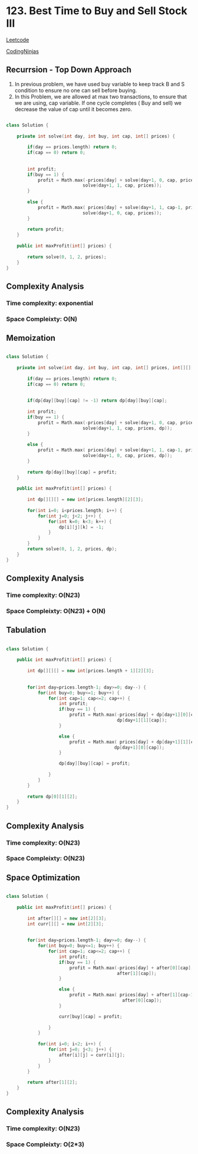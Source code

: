 # 123. Best Time to Buy and Sell Stock III

[Leetcode](https://leetcode.com/problems/best-time-to-buy-and-sell-stock-iii/description/)

[CodingNinjas]()

## Recurrsion - Top Down Approach

1. In previous problem, we have used buy variable to keep track B and S condition to ensure no one can sell before buying.
2. In this Problem, we are allowed at max two transactions, to ensure that we are using, cap variable. If one cycle completes ( Buy and sell) we decrease the value of cap until it becomes zero.

```C++

class Solution {
    
    private int solve(int day, int buy, int cap, int[] prices) {
        
        if(day == prices.length) return 0;
        if(cap == 0) return 0;
        
        
        int profit;
        if(buy == 1) {
            profit = Math.max(-prices[day] + solve(day+1, 0, cap, prices),
                             solve(day+1, 1, cap, prices));
        }
        
        else {
            profit = Math.max( prices[day] + solve(day+1, 1, cap-1, prices),
                             solve(day+1, 0, cap, prices));
        }
        
        return profit;
    }
    
    public int maxProfit(int[] prices) {
        
        return solve(0, 1, 2, prices);
    }
}

```

## Complexity Analysis

### Time complexity: exponential

### Space Compleixty: O(N)


## Memoization

```C++

class Solution {
    
    private int solve(int day, int buy, int cap, int[] prices, int[][][] dp) {
        
        if(day == prices.length) return 0;
        if(cap == 0) return 0;
        
        
        if(dp[day][buy][cap] != -1) return dp[day][buy][cap];
        
        int profit;
        if(buy == 1) {
            profit = Math.max(-prices[day] + solve(day+1, 0, cap, prices, dp),
                             solve(day+1, 1, cap, prices, dp));
        }
        
        else {
            profit = Math.max( prices[day] + solve(day+1, 1, cap-1, prices, dp),
                             solve(day+1, 0, cap, prices, dp));
        }
        
        return dp[day][buy][cap] = profit;
    }
    
    public int maxProfit(int[] prices) {
        
        int dp[][][] = new int[prices.length][2][3];
        
        for(int i=0; i<prices.length; i++) {
            for(int j=0; j<2; j++) {
                for(int k=0; k<3; k++) {
                    dp[i][j][k] = -1;
                }
            }
        }
        return solve(0, 1, 2, prices, dp);
    }
}

```

## Complexity Analysis

### Time complexity: O(N*2*3)

### Space Compleixty: O(N*2*3) + O(N)


## Tabulation

```C++

class Solution {
    
    public int maxProfit(int[] prices) {
        
        int dp[][][] = new int[prices.length + 1][2][3];
        
        
        for(int day=prices.length-1; day>=0; day--) {
            for(int buy=0; buy<=1; buy++) {
                for(int cap=1; cap<=2; cap++) {
                    int profit;
                    if(buy == 1) {
                        profit = Math.max(-prices[day] + dp[day+1][0][cap], 
                                          dp[day+1][1][cap]);
                    }

                    else {
                        profit = Math.max( prices[day] + dp[day+1][1][cap-1],
                                         dp[day+1][0][cap]);
                    }

                    dp[day][buy][cap] = profit;
                    
                }
            }
        }
        
        return dp[0][1][2];
    }
}

```

## Complexity Analysis

### Time complexity: O(N*2*3)

### Space Compleixty: O(N*2*3)

## Space Optimization

```C++

class Solution {
    
    public int maxProfit(int[] prices) {
        
        int after[][] = new int[2][3];
        int curr[][] = new int[2][3];
        
        
        for(int day=prices.length-1; day>=0; day--) {
            for(int buy=0; buy<=1; buy++) {
                for(int cap=1; cap<=2; cap++) {
                    int profit;
                    if(buy == 1) {
                        profit = Math.max(-prices[day] + after[0][cap], 
                                          after[1][cap]);
                    }

                    else {
                        profit = Math.max( prices[day] + after[1][cap-1],
                                            after[0][cap]);
                    }

                    curr[buy][cap] = profit;
                    
                }
            }
            
            for(int i=0; i<2; i++) {
                for(int j=0; j<3; j++) {
                    after[i][j] = curr[i][j];
                }
            }
        }
        
        return after[1][2];
    }
}

```


## Complexity Analysis

### Time complexity: O(N*2*3)

### Space Compleixty: O(2*3)
